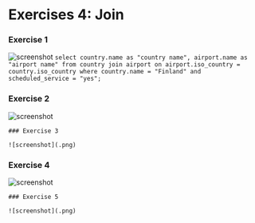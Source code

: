 # Exercises 4: Join
### Exercise 1

![screenshot](.png)
``select country.name as "country name", airport.name as "airport name" from country join airport on airport.iso_country = country.iso_country where country.name = "Finland" and scheduled_service = "yes";``
### Exercise 2

![screenshot](.png)
````
### Exercise 3

![screenshot](.png)
````
### Exercise 4

![screenshot](.png)
````
### Exercise 5

![screenshot](.png)
````